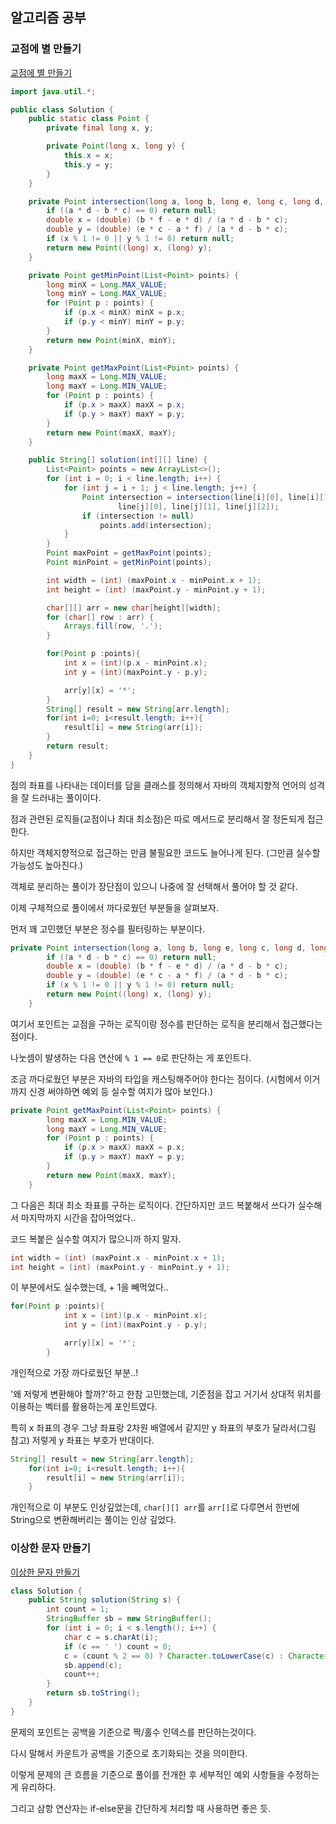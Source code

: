## 알고리즘 공부

### 교점에 별 만들기

[교점에 별 만들기](https://school.programmers.co.kr/learn/courses/30/lessons/87377)

```java
import java.util.*;

public class Solution {
    public static class Point {
        private final long x, y;

        private Point(long x, long y) {
            this.x = x;
            this.y = y;
        }
    }

    private Point intersection(long a, long b, long e, long c, long d, long f) {
        if ((a * d - b * c) == 0) return null;
        double x = (double) (b * f - e * d) / (a * d - b * c);
        double y = (double) (e * c - a * f) / (a * d - b * c);
        if (x % 1 != 0 || y % 1 != 0) return null;
        return new Point((long) x, (long) y);
    }

    private Point getMinPoint(List<Point> points) {
        long minX = Long.MAX_VALUE;
        long minY = Long.MAX_VALUE;
        for (Point p : points) {
            if (p.x < minX) minX = p.x;
            if (p.y < minY) minY = p.y;
        }
        return new Point(minX, minY);
    }

    private Point getMaxPoint(List<Point> points) {
        long maxX = Long.MIN_VALUE;
        long maxY = Long.MIN_VALUE;
        for (Point p : points) {
            if (p.x > maxX) maxX = p.x;
            if (p.y > maxY) maxY = p.y;
        }
        return new Point(maxX, maxY);
    }

    public String[] solution(int[][] line) {
        List<Point> points = new ArrayList<>();
        for (int i = 0; i < line.length; i++) {
            for (int j = i + 1; j < line.length; j++) {
                Point intersection = intersection(line[i][0], line[i][1], line[i][2],
                        line[j][0], line[j][1], line[j][2]);
                if (intersection != null)
                    points.add(intersection);
            }
        }
        Point maxPoint = getMaxPoint(points);
        Point minPoint = getMinPoint(points);

        int width = (int) (maxPoint.x - minPoint.x + 1);
        int height = (int) (maxPoint.y - minPoint.y + 1);

        char[][] arr = new char[height][width];
        for (char[] row : arr) {
            Arrays.fill(row, '.');
        }

        for(Point p :points){
            int x = (int)(p.x - minPoint.x);
            int y = (int)(maxPoint.y - p.y);

            arr[y][x] = '*';
        }
        String[] result = new String[arr.length];
        for(int i=0; i<result.length; i++){
            result[i] = new String(arr[i]);
        }
        return result;
    }
}
```

점의 좌표를 나타내는 데이터를 담을 클래스를 정의해서 자바의 객체지향적 언어의 성격을 잘 드러내는 풀이이다.

점과 관련된 로직들(교점이나 최대 최소점)은 따로 메서드로 분리해서 잘 정돈되게 접근한다.

하지만 객체지향적으로 접근하는 만큼 불필요한 코드도 늘어나게 된다. (그만큼 실수할 가능성도 높아진다.)

객체로 분리하는 풀이가 장단점이 있으니 나중에 잘 선택해서 풀어야 할 것 같다.

이제 구체적으로 풀이에서 까다로웠던 부분들을 살펴보자.

먼저 꽤 고민했던 부분은 정수를 필터링하는 부분이다.

```java
private Point intersection(long a, long b, long e, long c, long d, long f) {
        if ((a * d - b * c) == 0) return null;
        double x = (double) (b * f - e * d) / (a * d - b * c);
        double y = (double) (e * c - a * f) / (a * d - b * c);
        if (x % 1 != 0 || y % 1 != 0) return null;
        return new Point((long) x, (long) y);
    }
```

여기서 포인트는 교점을 구하는 로직이랑 정수를 판단하는 로직을 분리해서 접근했다는 점이다. 

나눗셈이 발생하는 다음 연산에 `% 1 == 0`로 판단하는 게 포인트다.

조금 까다로웠던 부분은 자바의 타입을 캐스팅해주어야 한다는 점이다. (시험에서 이거까지 신경 써야하면 예외 등 실수할 여지가 많아 보인다.)

```java
private Point getMaxPoint(List<Point> points) {
        long maxX = Long.MIN_VALUE;
        long maxY = Long.MIN_VALUE;
        for (Point p : points) {
            if (p.x > maxX) maxX = p.x;
            if (p.y > maxY) maxY = p.y;
        }
        return new Point(maxX, maxY);
    }
```

그 다음은 최대 최소 좌표를 구하는 로직이다. 간단하지만 코드 복붙해서 쓰다가 실수해서 마지막까지 시간을 잡아먹었다..

코드 복붙은 실수할 여지가 많으니까 하지 말자.

```java
int width = (int) (maxPoint.x - minPoint.x + 1);
int height = (int) (maxPoint.y - minPoint.y + 1);
```

이 부분에서도 실수했는데, + 1을 빼먹었다..

```java
for(Point p :points){
            int x = (int)(p.x - minPoint.x);
            int y = (int)(maxPoint.y - p.y);

            arr[y][x] = '*';
        }
```

개인적으로 가장 까다로웠던 부분..!

'왜 저렇게 변환해야 할까?'하고 한참 고민했는데, 기준점을 잡고 거기서 상대적 위치를 이용하는 벡터를 활용하는게 포인트였다.

특히 x 좌표의 경우 그냥 좌표랑 2차원 배열에서 같지만 y 좌표의 부호가 달라서(그림 참고) 저렇게 y 좌표는 부호가 반대이다.

```java
String[] result = new String[arr.length];
    for(int i=0; i<result.length; i++){
        result[i] = new String(arr[i]);
    }
```

개인적으로 이 부분도 인상깊었는데, `char[][] arr`를 `arr[]`로 다루면서 한번에 String으로 변환해버리는 풀이는 인상 깊었다.

### 이상한 문자 만들기

[이상한 문자 만들기](https://school.programmers.co.kr/learn/courses/30/lessons/12930?language=java)

```java
class Solution {
    public String solution(String s) {
        int count = 1;
        StringBuffer sb = new StringBuffer();
        for (int i = 0; i < s.length(); i++) {
            char c = s.charAt(i);
            if (c == ' ') count = 0;
            c = (count % 2 == 0) ? Character.toLowerCase(c) : Character.toUpperCase(c);
            sb.append(c);
            count++;
        }
        return sb.toString();
    }
}
```

문제의 포인트는 공백을 기준으로 짝/홀수 인덱스를 판단하는것이다. 

다시 말해서 카운트가 공백을 기준으로 초기화되는 것을 의미한다.

이렇게 문제의 큰 흐름을 기준으로 풀이를 전개한 후 세부적인 예외 사항들을 수정하는게 유리하다.

그리고 삼항 연산자는 if-else문을 간단하게 처리할 때 사용하면 좋은 듯.